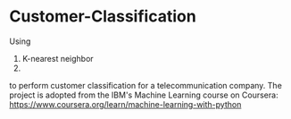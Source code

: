 # Customer-Classification
Using 
1. K-nearest neighbor
2. 

to perform customer classification for a telecommunication company.
The project is adopted from the IBM's Machine Learning course on Coursera:
https://www.coursera.org/learn/machine-learning-with-python

